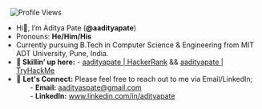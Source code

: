 &nbsp;&nbsp;&nbsp;![Profile Views](https://komarev.com/ghpvc/?username=aadityapate&color=blue)<br>
- Hi👋, I’m Aditya Pate (**@aadityapate**)<br>
- Pronouns: **He/Him/His**<br>
- Currently pursuing B.Tech in Computer Science & Engineering from MIT ADT University, Pune, India.<br>
- **🌱 Skillin’ up here:** - [aadityapate | HackerRank](https://www.hackerrank.com/aadityapate) && [aadityapate | TryHackMe](https://tryhackme.com/p/aadityapate)<br>
- 🤝 **Let's Connect:** Please feel free to reach out to me via Email/LinkedIn;<br>
&nbsp;&nbsp;&nbsp;&nbsp;&nbsp;&nbsp; - **Email:** aadityaspate@gmail.com<br>
&nbsp;&nbsp;&nbsp;&nbsp;&nbsp;&nbsp; - **LinkedIn:** www.linkedin.com/in/adityapate<br>
